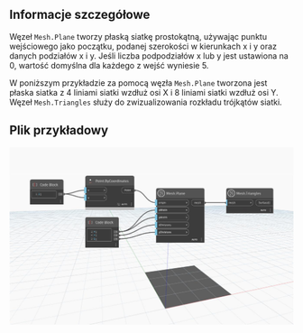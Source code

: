 ## Informacje szczegółowe
Węzeł `Mesh.Plane` tworzy płaską siatkę prostokątną, używając punktu wejściowego jako początku, podanej szerokości w kierunkach x i y oraz danych podziałów x i y. Jeśli liczba podpodziałów x lub y jest ustawiona na 0, wartość domyślna dla każdego z wejść wyniesie 5.

W poniższym przykładzie za pomocą węzła `Mesh.Plane` tworzona jest płaska siatka z 4 liniami siatki wzdłuż osi X i 8 liniami siatki wzdłuż osi Y. Węzeł `Mesh.Triangles` służy do zwizualizowania rozkładu trójkątów siatki.

## Plik przykładowy

![Example](./Autodesk.DesignScript.Geometry.Mesh.Plane_img.jpg)
